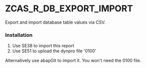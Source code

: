 # ZCAS_R_DB_EXPORT_IMPORT
Export and import database table values via CSV.

### Installation
1. Use SE38 to import this report
2. Use SE51 to upload the dynpro file '0100'

Alternatively use abapGit to import it. You won't need the 0100 file.

